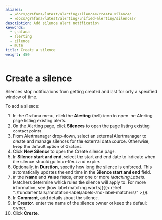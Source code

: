 ```yaml
---
aliases:
  - /docs/grafana/latest/alerting/silences/create-silence/
  - /docs/grafana/latest/alerting/unified-alerting/silences/
description: Add silence alert notification
keywords:
  - grafana
  - alerting
  - silence
  - mute
title: Create a silence
weight: 450
---
```


# Create a silence

Silences stop notifications from getting created and last for only a specified window of time.

To add a silence:

1. In the Grafana menu, click the **Alerting** (bell) icon to open the Alerting page listing existing alerts.
2. On the Alerting page, click **Silences** to open the page listing existing contact points.
3. From Alertmanager drop-down, select an external Alertmanager to create and manage silences for the external data source. Otherwise, keep the default option of Grafana.
4. Click **New Silence** to open the Create silence page.
5. In **Silence start and end**, select the start and end date to indicate when the silence should go into effect and expire.
6. Optionally, in **Duration**, specify how long the silence is enforced. This automatically updates the end time in the **Silence start and end** field.
7. In the **Name** and **Value** fields, enter one or more _Matching Labels_. Matchers determine which rules the silence will apply to. For more information, see [how label matching works]({{< relref "../fundamentals/annotation-label/labels-and-label-matchers/" >}}).
8. In **Comment**, add details about the silence.
9. In **Creator**, enter the name of the silence owner or keep the default owner.
10. Click **Create**.
